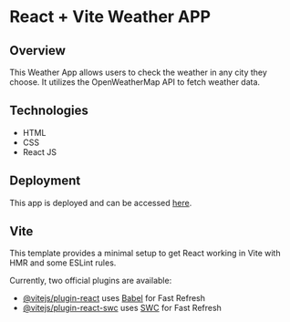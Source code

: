# React + Vite Weather APP

## Overview
This Weather App allows users to check the weather in any city they choose. It utilizes the OpenWeatherMap API to fetch weather data.

## Technologies
- HTML
- CSS
- React JS

## Deployment
This app is deployed and can be accessed [here](https://agus-magallanez-weather-app-react.netlify.app/).

## Vite

This template provides a minimal setup to get React working in Vite with HMR and some ESLint rules.

Currently, two official plugins are available:

- [@vitejs/plugin-react](https://github.com/vitejs/vite-plugin-react/blob/main/packages/plugin-react/README.md) uses [Babel](https://babeljs.io/) for Fast Refresh
- [@vitejs/plugin-react-swc](https://github.com/vitejs/vite-plugin-react-swc) uses [SWC](https://swc.rs/) for Fast Refresh
